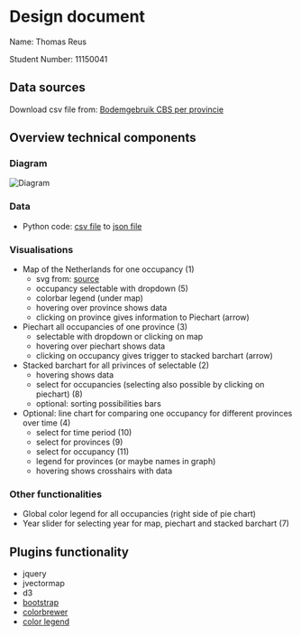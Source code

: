 # Design document
Name: Thomas Reus

Student Number: 11150041

## Data sources
Download csv file from: [Bodemgebruik CBS per provincie](https://opendata.cbs.nl/statline/#/CBS/nl/dataset/37105/table?ts=1543167766064)

## Overview technical components

### Diagram
![Diagram](https://github.com/thomasreus97/project/blob/master/doc/layout_proposal_2.png)

### Data
* Python code: [csv file](https://github.com/thomasreus97/project/blob/master/code/data/Bodemgebruik_data.csv) to [json file](https://github.com/thomasreus97/project/blob/master/code/data/Bodemgebruik_data.json)

### Visualisations
* Map of the Netherlands for one occupancy (1)
    - svg from: [source](http://jvectormap.com/maps/countries/netherlands/)
    - occupancy selectable with dropdown (5)
    - colorbar legend (under map)
    - hovering over province shows data
    - clicking on province gives information to Piechart (arrow)
* Piechart all occupancies of one province (3)
    - selectable with dropdown or clicking on map
    - hovering over piechart shows data
    - clicking on occupancy gives trigger to stacked barchart (arrow)
* Stacked barchart for all privinces of selectable (2)
    - hovering shows data
    - select for occupancies (selecting also possible by clicking on piechart) (8)
    - optional: sorting possibilities bars
* Optional: line chart for comparing one occupancy for different provinces over time (4)
    - select for time period (10)
    - select for provinces (9)
    - select for occupancy (11)
    - legend for provinces (or maybe names in graph)
    - hovering shows crosshairs with data

### Other functionalities
* Global color legend for all occupancies (right side of pie chart)
* Year slider for selecting year for map, piechart and stacked barchart (7)

## Plugins functionality
* jquery
* jvectormap
* d3
* [bootstrap](https://maxcdn.bootstrapcdn.com/bootstrap/3.3.7/css/bootstrap.min.css)
* [colorbrewer](https://d3js.org/colorbrewer.v1.min.js)
* [color legend](https://cdnjs.cloudflare.com/ajax/libs/d3-legend/2.13.0/d3-legend.js)

